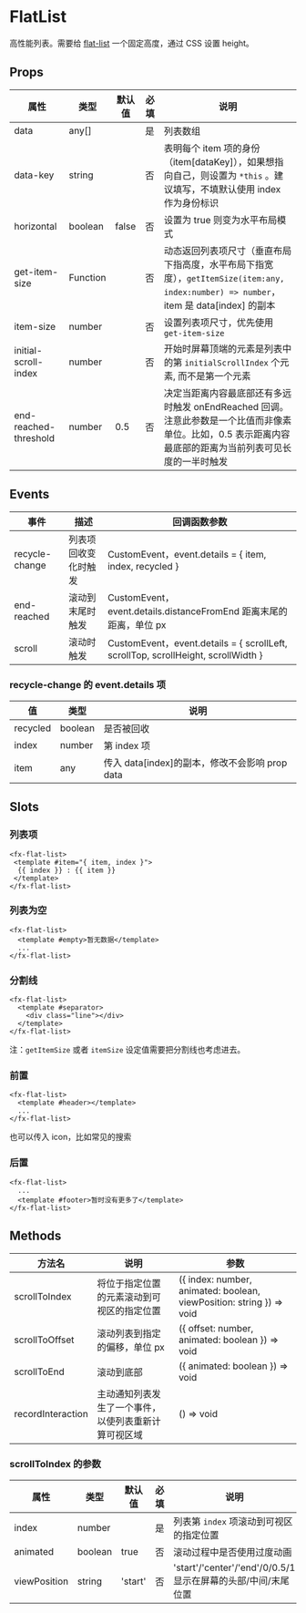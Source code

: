 # FlatList

高性能列表。需要给 [flat-list](./README.FlatList.md) 一个固定高度，通过 CSS 设置 height。

## Props

| 属性                  | 类型     | 默认值 | 必填 | 说明                                                                                                                                                     |
| --------------------- | -------- | ------ | ---- | -------------------------------------------------------------------------------------------------------------------------------------------------------- |
| data                  | any[]    |        | 是   | 列表数组                                                                                                                                                 |
| data-key              | string   |        | 否   | 表明每个 item 项的身份（item[dataKey]），如果想指向自己，则设置为 `*this` 。建议填写，不填默认使用 index 作为身份标识                                    |
| horizontal            | boolean  | false  | 否   | 设置为 true 则变为水平布局模式                                                                                                                           |
| get-item-size         | Function |        | 否   | 动态返回列表项尺寸（垂直布局下指高度，水平布局下指宽度），`getItemSize(item:any, index:number) => number`，item 是 data[index] 的副本                    |
| item-size             | number   |        | 否   | 设置列表项尺寸，优先使用 `get-item-size`                                                                                                                 |
| initial-scroll-index  | number   |        | 否   | 开始时屏幕顶端的元素是列表中的第 `initialScrollIndex` 个元素, 而不是第一个元素                                                                           |
| end-reached-threshold | number   | 0.5    | 否   | 决定当距离内容最底部还有多远时触发 onEndReached 回调。注意此参数是一个比值而非像素单位。比如，0.5 表示距离内容最底部的距离为当前列表可见长度的一半时触发 |  |

## Events

| 事件           | 描述                 | 回调函数参数                                                                      |
| -------------- | -------------------- | --------------------------------------------------------------------------------- |
| recycle-change | 列表项回收变化时触发 | CustomEvent，event.details = { item, index, recycled }                            |
| end-reached    | 滚动到末尾时触发     | CustomEvent，event.details.distanceFromEnd 距离末尾的距离，单位 px                |
| scroll         | 滚动时触发           | CustomEvent，event.details = { scrollLeft, scrollTop, scrollHeight, scrollWidth } |

### recycle-change 的 event.details 项

| 值       | 类型    | 说明                                           |
| -------- | ------- | ---------------------------------------------- |
| recycled | boolean | 是否被回收                                     |
| index    | number  | 第 index 项                                    |
| item     | any     | 传入 data[index]的副本，修改不会影响 prop data |

## Slots

### 列表项

```
<fx-flat-list>
 <template #item="{ item, index }">
  {{ index }} : {{ item }}
 </template>
</fx-flat-list>
```

### 列表为空

```
<fx-flat-list>
  <template #empty>暂无数据</template>
  ...
</fx-flat-list>
```

### 分割线

```
<fx-flat-list>
  <template #separator>
    <div class="line"></div>
  </template>
</fx-flat-list>
```

注：`getItemSize` 或者 `itemSize` 设定值需要把分割线也考虑进去。

### 前置

```
<fx-flat-list>
  <template #header></template>
  ...
</fx-flat-list>
```

也可以传入 icon，比如常见的搜索

### 后置

```
<fx-flat-list>
  ...
  <template #footer>暂时没有更多了</template>
</fx-flat-list>
```

## Methods

| 方法名            | 说明                                                 | 参数                                                                 |
| ----------------- | ---------------------------------------------------- | -------------------------------------------------------------------- |
| scrollToIndex     | 将位于指定位置的元素滚动到可视区的指定位置           | ({ index: number, animated: boolean, viewPosition: string }) => void |
| scrollToOffset    | 滚动列表到指定的偏移，单位 px                        | ({ offset: number, animated: boolean }) => void                      |
| scrollToEnd       | 滚动到底部                                           | ({ animated: boolean }) => void                                      |
| recordInteraction | 主动通知列表发生了一个事件，以使列表重新计算可视区域 | () => void                                                           |

### scrollToIndex 的参数

| 属性         | 类型    | 默认值  | 必填 | 说明                                                          |
| ------------ | ------- | ------- | ---- | ------------------------------------------------------------- |
| index        | number  |         | 是   | 列表第 `index` 项滚动到可视区的指定位置                       |
| animated     | boolean | true    | 否   | 滚动过程中是否使用过度动画                                    |
| viewPosition | string  | 'start' | 否   | 'start'/'center'/'end'/0/0.5/1 显示在屏幕的头部/中间/末尾位置 |
